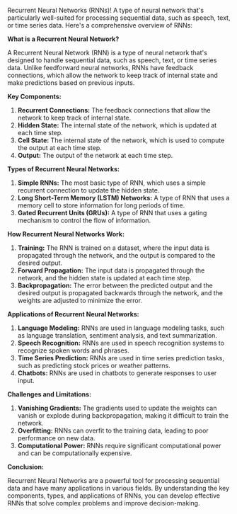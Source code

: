 Recurrent Neural Networks (RNNs)! A type of neural network that's particularly well-suited for processing sequential data, such as speech, text, or time series data. Here's a comprehensive overview of RNNs:

**What is a Recurrent Neural Network?**

A Recurrent Neural Network (RNN) is a type of neural network that's designed to handle sequential data, such as speech, text, or time series data. Unlike feedforward neural networks, RNNs have feedback connections, which allow the network to keep track of internal state and make predictions based on previous inputs.

**Key Components:**

1. **Recurrent Connections:** The feedback connections that allow the network to keep track of internal state.
2. **Hidden State:** The internal state of the network, which is updated at each time step.
3. **Cell State:** The internal state of the network, which is used to compute the output at each time step.
4. **Output:** The output of the network at each time step.

**Types of Recurrent Neural Networks:**

1. **Simple RNNs:** The most basic type of RNN, which uses a simple recurrent connection to update the hidden state.
2. **Long Short-Term Memory (LSTM) Networks:** A type of RNN that uses a memory cell to store information for long periods of time.
3. **Gated Recurrent Units (GRUs):** A type of RNN that uses a gating mechanism to control the flow of information.

**How Recurrent Neural Networks Work:**

1. **Training:** The RNN is trained on a dataset, where the input data is propagated through the network, and the output is compared to the desired output.
2. **Forward Propagation:** The input data is propagated through the network, and the hidden state is updated at each time step.
3. **Backpropagation:** The error between the predicted output and the desired output is propagated backwards through the network, and the weights are adjusted to minimize the error.

**Applications of Recurrent Neural Networks:**

1. **Language Modeling:** RNNs are used in language modeling tasks, such as language translation, sentiment analysis, and text summarization.
2. **Speech Recognition:** RNNs are used in speech recognition systems to recognize spoken words and phrases.
3. **Time Series Prediction:** RNNs are used in time series prediction tasks, such as predicting stock prices or weather patterns.
4. **Chatbots:** RNNs are used in chatbots to generate responses to user input.

**Challenges and Limitations:**

1. **Vanishing Gradients:** The gradients used to update the weights can vanish or explode during backpropagation, making it difficult to train the network.
2. **Overfitting:** RNNs can overfit to the training data, leading to poor performance on new data.
3. **Computational Power:** RNNs require significant computational power and can be computationally expensive.

**Conclusion:**

Recurrent Neural Networks are a powerful tool for processing sequential data and have many applications in various fields. By understanding the key components, types, and applications of RNNs, you can develop effective RNNs that solve complex problems and improve decision-making.
